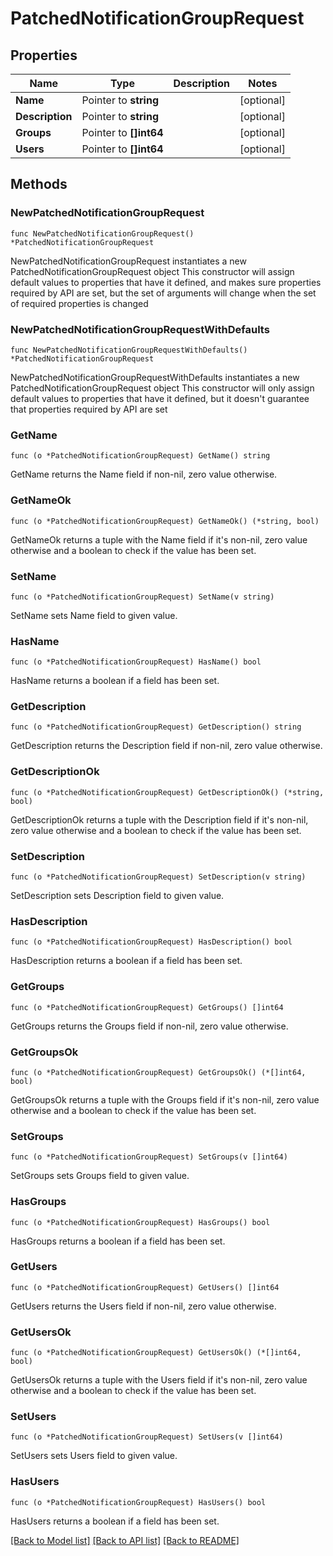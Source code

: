 # PatchedNotificationGroupRequest

## Properties

Name | Type | Description | Notes
------------ | ------------- | ------------- | -------------
**Name** | Pointer to **string** |  | [optional] 
**Description** | Pointer to **string** |  | [optional] 
**Groups** | Pointer to **[]int64** |  | [optional] 
**Users** | Pointer to **[]int64** |  | [optional] 

## Methods

### NewPatchedNotificationGroupRequest

`func NewPatchedNotificationGroupRequest() *PatchedNotificationGroupRequest`

NewPatchedNotificationGroupRequest instantiates a new PatchedNotificationGroupRequest object
This constructor will assign default values to properties that have it defined,
and makes sure properties required by API are set, but the set of arguments
will change when the set of required properties is changed

### NewPatchedNotificationGroupRequestWithDefaults

`func NewPatchedNotificationGroupRequestWithDefaults() *PatchedNotificationGroupRequest`

NewPatchedNotificationGroupRequestWithDefaults instantiates a new PatchedNotificationGroupRequest object
This constructor will only assign default values to properties that have it defined,
but it doesn't guarantee that properties required by API are set

### GetName

`func (o *PatchedNotificationGroupRequest) GetName() string`

GetName returns the Name field if non-nil, zero value otherwise.

### GetNameOk

`func (o *PatchedNotificationGroupRequest) GetNameOk() (*string, bool)`

GetNameOk returns a tuple with the Name field if it's non-nil, zero value otherwise
and a boolean to check if the value has been set.

### SetName

`func (o *PatchedNotificationGroupRequest) SetName(v string)`

SetName sets Name field to given value.

### HasName

`func (o *PatchedNotificationGroupRequest) HasName() bool`

HasName returns a boolean if a field has been set.

### GetDescription

`func (o *PatchedNotificationGroupRequest) GetDescription() string`

GetDescription returns the Description field if non-nil, zero value otherwise.

### GetDescriptionOk

`func (o *PatchedNotificationGroupRequest) GetDescriptionOk() (*string, bool)`

GetDescriptionOk returns a tuple with the Description field if it's non-nil, zero value otherwise
and a boolean to check if the value has been set.

### SetDescription

`func (o *PatchedNotificationGroupRequest) SetDescription(v string)`

SetDescription sets Description field to given value.

### HasDescription

`func (o *PatchedNotificationGroupRequest) HasDescription() bool`

HasDescription returns a boolean if a field has been set.

### GetGroups

`func (o *PatchedNotificationGroupRequest) GetGroups() []int64`

GetGroups returns the Groups field if non-nil, zero value otherwise.

### GetGroupsOk

`func (o *PatchedNotificationGroupRequest) GetGroupsOk() (*[]int64, bool)`

GetGroupsOk returns a tuple with the Groups field if it's non-nil, zero value otherwise
and a boolean to check if the value has been set.

### SetGroups

`func (o *PatchedNotificationGroupRequest) SetGroups(v []int64)`

SetGroups sets Groups field to given value.

### HasGroups

`func (o *PatchedNotificationGroupRequest) HasGroups() bool`

HasGroups returns a boolean if a field has been set.

### GetUsers

`func (o *PatchedNotificationGroupRequest) GetUsers() []int64`

GetUsers returns the Users field if non-nil, zero value otherwise.

### GetUsersOk

`func (o *PatchedNotificationGroupRequest) GetUsersOk() (*[]int64, bool)`

GetUsersOk returns a tuple with the Users field if it's non-nil, zero value otherwise
and a boolean to check if the value has been set.

### SetUsers

`func (o *PatchedNotificationGroupRequest) SetUsers(v []int64)`

SetUsers sets Users field to given value.

### HasUsers

`func (o *PatchedNotificationGroupRequest) HasUsers() bool`

HasUsers returns a boolean if a field has been set.


[[Back to Model list]](../README.md#documentation-for-models) [[Back to API list]](../README.md#documentation-for-api-endpoints) [[Back to README]](../README.md)


